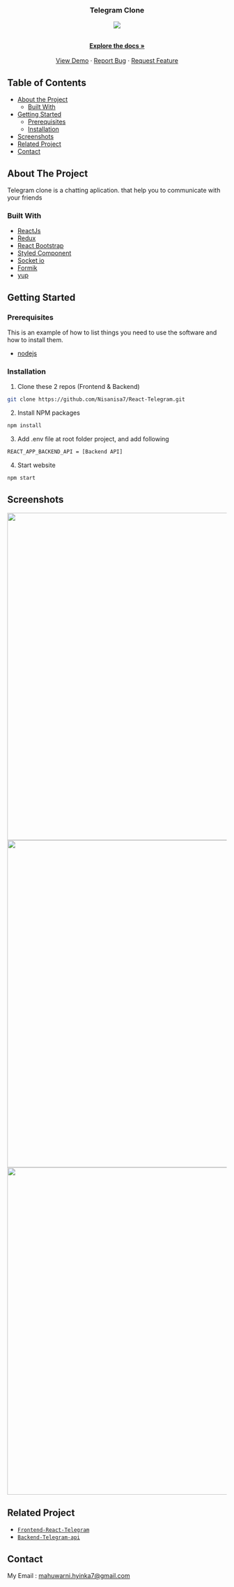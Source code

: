<br />
<p align="center">

  <h3 align="center">Telegram Clone</h3>
  <p align="center">
  <image align="center" src='./screenshot/LOGO TELEGRAM.png' />
  </p>

  <p align="center">
    <br />
    <a href="https://github.com/Nisanisa7/React-Telegram"><strong>Explore the docs »</strong></a>
    <br />
    <br />
    <a href="https://react-telegram-mdmsg8wfq-nisanisa7.vercel.app/">View Demo</a>
    ·
    <a href="https://github.com/Nisanisa7/React-Telegram/issues">Report Bug</a>
    ·
    <a href="https://github.com/Nisanisa7/React-Telegram/issues">Request Feature</a>
  </p>
</p>



<!-- TABLE OF CONTENTS -->
## Table of Contents

* [About the Project](#about-the-project)
  * [Built With](#built-with)
* [Getting Started](#getting-started)
  * [Prerequisites](#prerequisites)
  * [Installation](#installation)
* [Screenshots](#screenshots)
* [Related Project](#related-project-backend)
* [Contact](#contact)



<!-- ABOUT THE PROJECT -->
## About The Project


Telegram clone is a chatting aplication. that help you to communicate with your friends

### Built With

* [ReactJs](https://reactjs.org/)
* [Redux](https://redux.js.org/)
* [React Bootstrap](https://react-bootstrap.github.io/)
* [Styled Component](https://styled-components.com/)
* [Socket io](https://socket.io/docs/v4/client-installation/)
* [Formik](https://formik.org/)
* [yup](https://www.npmjs.com/package/yup)

<!-- GETTING STARTED -->
## Getting Started

### Prerequisites

This is an example of how to list things you need to use the software and how to install them.

* [nodejs](https://nodejs.org/en/download/)

### Installation

1. Clone these 2 repos (Frontend & Backend)
```sh
git clone https://github.com/Nisanisa7/React-Telegram.git
```
2. Install NPM packages
```sh
npm install
```
3. Add .env file at root folder project, and add following
```sh
REACT_APP_BACKEND_API = [Backend API]
```
4. Start website
```sh
npm start
```



<!-- ROADMAP -->
## Screenshots

<p align='center'>
  <span>
    <image width="750" src='./screenshot/home.png' />
    <image width="750" src='./screenshot/homechat.png' />
    <image width="750" src='./screenshot/profile paghe.png' />

     

## Related Project
* [`Frontend-React-Telegram`](https://github.com/Nisanisa7/React-Telegram)
* [`Backend-Telegram-api`](https://github.com/Nisanisa7/Telegram-Api)


<!-- CONTACT -->
## Contact

My Email : mahuwarni.hyinka7@gmail.com



